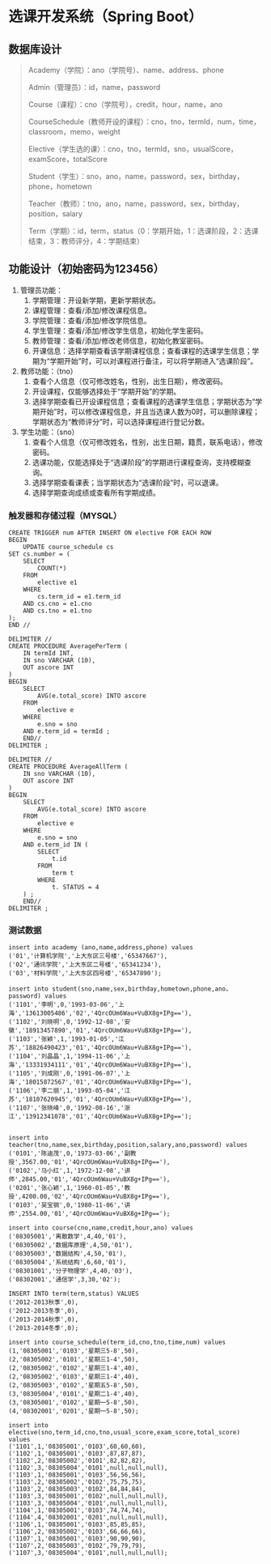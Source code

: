 # 选课开发系统（Spring Boot）

## 数据库设计

> Academy（学院）：ano（学院号）、name、address、phone
>
> Admin（管理员）：id，name，password
>
> Course（课程）：cno（学院号），credit，hour，name，ano
>
> CourseSchedule（教师开设的课程）：cno，tno，termId，num，time，classroom，memo，weight
>
> Elective（学生选的课）：cno，tno，termId，sno，usualScore，examScore，totalScore
>
> Student（学生）：sno，ano，name，password，sex，birthday，phone，hometown
>
> Teacher（教师）：tno，ano，name，password，sex，birthday，position，salary
>
> Term（学期）：id，term，status（0：学期开始，1：选课阶段，2：选课结束，3：教师评分，4：学期结束）

## 功能设计（初始密码为123456）

1. 管理员功能：
   1. 学期管理：开设新学期，更新学期状态。
   2. 课程管理：查看/添加/修改课程信息。
   3. 学院管理：查看/添加/修改学院信息。
   4. 学生管理：查看/添加/修改学生信息，初始化学生密码。
   5. 教师管理：查看/添加/修改老师信息，初始化教室密码。
   6. 开课信息：选择学期查看该学期课程信息；查看课程的选课学生信息；学期为“学期开始”时，可以对课程进行备注，可以将学期进入“选课阶段”。
2. 教师功能：（tno）
   1. 查看个人信息（仅可修改姓名，性别，出生日期），修改密码。
   2. 开设课程，仅能够选择处于“学期开始”的学期。
   3. 选择学期查看已开设课程信息；查看课程的选课学生信息；学期状态为“学期开始”时，可以修改课程信息，并且当选课人数为0时，可以删除课程；学期状态为“教师评分”时，可以选择课程进行登记分数。
3. 学生功能：（sno）
   1. 查看个人信息（仅可修改姓名，性别，出生日期，籍贯，联系电话），修改密码。
   2. 选课功能，仅能选择处于“选课阶段”的学期进行课程查询，支持模糊查询。
   3. 选择学期查看课表；当学期状态为“选课阶段”时，可以退课。
   4. 选择学期查询成绩或查看所有学期成绩。

### 触发器和存储过程（MYSQL）

```mysql
CREATE TRIGGER num AFTER INSERT ON elective FOR EACH ROW
BEGIN
	UPDATE course_schedule cs
SET cs.number = (
	SELECT
		COUNT(*)
	FROM
		elective e1
	WHERE
		cs.term_id = e1.term_id
	AND cs.cno = e1.cno
	AND cs.tno = e1.tno
);
END //

DELIMITER //
CREATE PROCEDURE AveragePerTerm (
	IN termId INT,
	IN sno VARCHAR (10),
	OUT ascore INT
)
BEGIN
	SELECT
		AVG(e.total_score) INTO ascore
	FROM
		elective e
	WHERE
		e.sno = sno
	AND e.term_id = termId ;
	END//
DELIMITER ;

DELIMITER //
CREATE PROCEDURE AverageAllTerm (
	IN sno VARCHAR (10),
	OUT ascore INT
)
BEGIN
	SELECT
		AVG(e.total_score) INTO ascore
	FROM
		elective e
	WHERE
		e.sno = sno
	AND e.term_id IN (
		SELECT
			t.id
		FROM
			term t
		WHERE
			t. STATUS = 4
	) ;
	END//
DELIMITER ;
```

### 测试数据

```mysql
insert into academy (ano,name,address,phone) values
('01','计算机学院','上大东区三号楼','65347667'),
('02','通讯学院','上大东区二号楼','65341234'),
('03','材料学院','上大东区四号楼','65347890');

insert into student(sno,name,sex,birthday,hometown,phone,ano，password) values
('1101','李明',0,'1993-03-06','上海','13613005486','02','4QrcOUm6Wau+VuBX8g+IPg=='),
('1102','刘晓明',0,'1992-12-08','安徽','18913457890','01','4QrcOUm6Wau+VuBX8g+IPg=='),
('1103','张颖',1,'1993-01-05','江苏','18826490423','01','4QrcOUm6Wau+VuBX8g+IPg=='),
('1104','刘晶晶',1,'1994-11-06','上海','13331934111','01','4QrcOUm6Wau+VuBX8g+IPg=='),
('1105','刘成刚',0,'1991-06-07','上海','18015872567','01','4QrcOUm6Wau+VuBX8g+IPg=='),
('1106','李二丽',1,'1993-05-04','江苏','18107620945','01','4QrcOUm6Wau+VuBX8g+IPg=='),
('1107','张晓峰',0,'1992-08-16','浙江','13912341078','01','4QrcOUm6Wau+VuBX8g+IPg==');


insert into teacher(tno,name,sex,birthday,position,salary,ano,password) values
('0101','陈迪茂',0,'1973-03-06','副教授',3567.00,'01','4QrcOUm6Wau+VuBX8g+IPg=='),
('0102','马小红',1,'1972-12-08','讲师',2845.00,'01','4QrcOUm6Wau+VuBX8g+IPg=='),
('0201','张心颖',1,'1960-01-05','教授',4200.00,'02','4QrcOUm6Wau+VuBX8g+IPg=='),
('0103','吴宝钢',0,'1980-11-06','讲师',2554.00,'01','4QrcOUm6Wau+VuBX8g+IPg==');

insert into course(cno,name,credit,hour,ano) values
('08305001','离散数学',4,40,'01'),
('08305002','数据库原理',4,50,'01'),
('08305003','数据结构',4,50,'01'),
('08305004','系统结构',6,60,'01'),
('08301001','分子物理学',4,40,'03'),
('08302001','通信学',3,30,'02');

INSERT INTO term(term,status) VALUES
('2012-2013秋季',0),
('2012-2013冬季',0),
('2013-2014秋季',0),
('2013-2014冬季',0);

insert into course_schedule(term_id,cno,tno,time,num) values
(1,'08305001','0103','星期三5-8',50),
(2,'08305002','0101','星期三1-4',50),
(2,'08305002','0102','星期三1-4',40),
(2,'08305002','0103','星期三1-4',40),
(2,'08305003','0102','星期五5-8',50),
(3,'08305004','0101','星期二1-4',40),
(3,'08305001','0102','星期一5-8',50),
(4,'08302001','0201','星期一5-8',50);

insert into elective(sno,term_id,cno,tno,usual_score,exam_score,total_score) values
('1101',1,'08305001','0103',60,60,60),
('1102',1,'08305001','0103',87,87,87),
('1102',2,'08305002','0101',82,82,82),
('1102',3,'08305004','0101',null,null,null),
('1103',1,'08305001','0103',56,56,56),
('1103',2,'08305002','0102',75,75,75),
('1103',2,'08305003','0102',84,84,84),
('1103',3,'08305001','0102',null,null,null),
('1103',3,'08305004','0101',null,null,null),
('1104',1,'08305001','0103',74,74,74),
('1104',4,'08302001','0201',null,null,null),
('1106',1,'08305001','0103',85,85,85),
('1106',2,'08305002','0103',66,66,66),
('1107',1,'08305001','0103',90,90,90),
('1107',2,'08305003','0102',79,79,79),
('1107',3,'08305004','0101',null,null,null);
```

